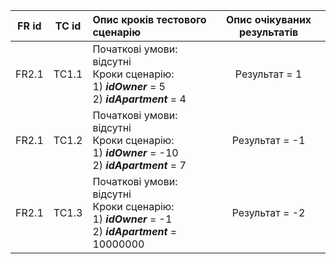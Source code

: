 |FR id|TC id|Опис кроків тестового сценарію|Опис очікуваних результатів|
|:-:|:-:|:-|:-:|
|FR2.1|TC1.1|Початкові умови: відсутні <br> Кроки сценарію: <br> 1) ***idOwner*** = 5  <br> 2) ***idApartment*** = 4<br>|Результат =  1|
|FR2.1|TC1.2|Початкові умови: відсутні <br> Кроки сценарію: <br> 1) ***idOwner*** = -10 <br> 2) ***idApartment*** = 7<br>|Результат = -1|
|FR2.1|TC1.3|Початкові умови: відсутні <br> Кроки сценарію: <br> 1) ***idOwner*** = -1  <br> 2) ***idApartment*** = 10000000<br>|Результат = -2|
